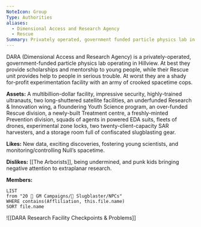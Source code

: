 ```yaml
---
NoteIcon: Group
Type: Authorities
aliases:
  - Dimensional Access and Research Agency
  - Rescue
Summary: Privately operated, government funded particle physics lab in [[Hillview]]. Crooked space-time cops.
---
```

DARA (Dimensional Access and Research Agency) is a privately-operated, government-funded particle physics lab operating in Hillview. At best they provide scholarships and mentorship to young people, while their Rescue unit provides help to people in serious trouble. At worst they are a shady for-profit experimentation facility with an army of crooked spacetime cops.

**Assets:**
A multibillion-dollar facility, impressive security, highly-trained ultranauts, two long-shuttered satellite
facilities, an underfunded Research & Innovation wing, a floundering Youth Science program, an over-funded
Rescue division, a newly-built Treatment centre, a freshly-minted Prevention division, squads of agents in powered EDA suits, fleets of drones, experimental zone locks, two twenty-client-capacity SAR harvesters, and a storage room full of confiscated slugblasting gear.

**Likes:**
New data, exciting discoveries, fostering young scientists, and monitoring/controlling Null’s spacetime.

**Dislikes:**
[[The Arborists]], being undermined, and punk kids bringing negative attention to extraplanar research.

**Members:**
```dataview
LIST
from "20 🌟 GM Campaigns/🐌 Slugblaster/NPCs"
WHERE contains(Affliliation, this.file.name)
SORT file.name
```

![[DARA Research Facility Checkpoints & Problems]]